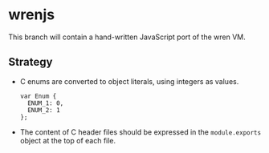 # wrenjs
This branch will contain a hand-written JavaScript port of the wren VM.

## Strategy

- C enums are converted to object literals, using integers as values.

      var Enum {
        ENUM_1: 0,
        ENUM_2: 1
      };

- The content of C header files should be expressed in the `module.exports` object at the top of each file.
